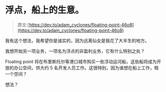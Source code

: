 # 浮点，船上的生意。

> 原文:[https://dev.to/adam_cyclones/floating-point-46o8](https://dev.to/adam_cyclones/floating-point-46o8)

我有这个想法，我希望你是诚实的，因为远离仙女是我花了大半生的地方。

我想开始另一项业务，一项名为浮点的非盈利业务，它有什么特别之处？

Floating point 将在布里斯托尔等港口城市购买一些浮动运河船，这些船将成为开放的办公空间，供大约 5 名开发人员工作。这很特别，因为谁想在船上工作，租一个空间？

想法？